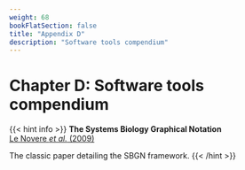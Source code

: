 ```yaml
---
weight: 68
bookFlatSection: false
title: "Appendix D"
description: "Software tools compendium"
---
```


# Chapter D: Software tools compendium

{{< hint info >}}
**The Systems Biology Graphical Notation**   
[Le Novere _et al._ (2009)](http://doi.org/)

The classic paper detailing the SBGN framework.
{{< /hint >}}
